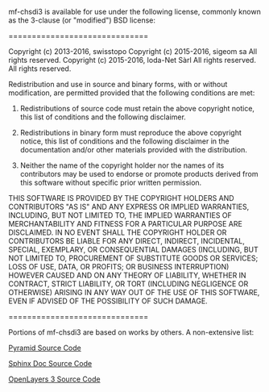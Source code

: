 mf-chsdi3 is available for use under the following license, commonly known
as the 3-clause (or "modified") BSD license:

==============================

Copyright (c) 2013-2016, swisstopo
Copyright (c) 2015-2016, sigeom sa All rights reserved.
Copyright (c) 2015-2016, Ioda-Net Sàrl All rights reserved.
All rights reserved.

Redistribution and use in source and binary forms, with or without modification,
are permitted provided that the following conditions are met:

1. Redistributions of source code must retain the above copyright notice, this
list of conditions and the following disclaimer.

2. Redistributions in binary form must reproduce the above copyright notice, this
list of conditions and the following disclaimer in the documentation and/or other
materials provided with the distribution.

3. Neither the name of the copyright holder nor the names of its contributors may
be used to endorse or promote products derived from this software without specific
prior written permission.

THIS SOFTWARE IS PROVIDED BY THE COPYRIGHT HOLDERS AND CONTRIBUTORS "AS IS" AND
ANY EXPRESS OR IMPLIED WARRANTIES, INCLUDING, BUT NOT LIMITED TO, THE IMPLIED
WARRANTIES OF MERCHANTABILITY AND FITNESS FOR A PARTICULAR PURPOSE ARE DISCLAIMED.
IN NO EVENT SHALL THE COPYRIGHT HOLDER OR CONTRIBUTORS BE LIABLE FOR ANY DIRECT,
INDIRECT, INCIDENTAL, SPECIAL, EXEMPLARY, OR CONSEQUENTIAL DAMAGES (INCLUDING, BUT
NOT LIMITED TO, PROCUREMENT OF SUBSTITUTE GOODS OR SERVICES; LOSS OF USE, DATA, OR
PROFITS; OR BUSINESS INTERRUPTION) HOWEVER CAUSED AND ON ANY THEORY OF LIABILITY,
WHETHER IN CONTRACT, STRICT LIABILITY, OR TORT (INCLUDING NEGLIGENCE OR OTHERWISE)
ARISING IN ANY WAY OUT OF THE USE OF THIS SOFTWARE, EVEN IF ADVISED OF THE
POSSIBILITY OF SUCH DAMAGE.

==============================

Portions of mf-chsdi3 are based on works by others. A non-extensive list:

[Pyramid Source Code](https://github.com/Pylons/pyramid/blob/master/LICENSE.txt)

[Sphinx Doc Source Code](https://github.com/sphinx-doc/sphinx/blob/master/LICENSE)

[OpenLayers 3 Source Code](https://github.com/openlayers/ol3/blob/master/LICENSE.md)
